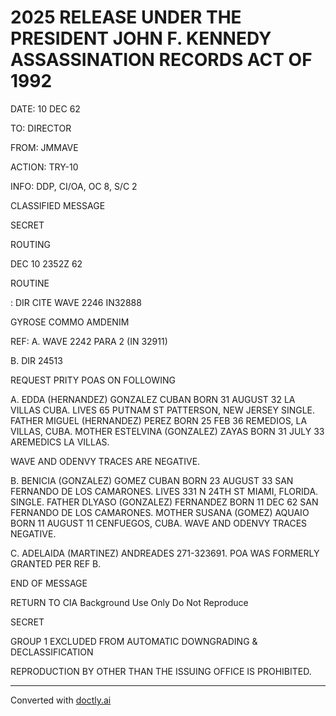 # 2025 RELEASE UNDER THE PRESIDENT JOHN F. KENNEDY ASSASSINATION RECORDS ACT OF 1992

DATE: 10 DEC 62

TO: DIRECTOR

FROM: JMMAVE

ACTION: TRY-10

INFO: DDP, CI/OA, OC 8, S/C 2

CLASSIFIED MESSAGE

SECRET

ROUTING

DEC 10 2352Z 62

ROUTINE

: DIR CITE WAVE 2246 IN32888

GYROSE COMMO AMDENIM

REF: A. WAVE 2242 PARA 2 (IN 32911)

B. DIR 24513

REQUEST PRITY POAS ON FOLLOWING

A. EDDA (HERNANDEZ) GONZALEZ CUBAN BORN 31 AUGUST 32 LA VILLAS CUBA. LIVES 65 PUTNAM ST PATTERSON, NEW JERSEY SINGLE. FATHER MIGUEL (HERNANDEZ) PEREZ BORN 25 FEB 36 REMEDIOS, LA VILLAS, CUBA. MOTHER ESTELVINA (GONZALEZ) ZAYAS BORN 31 JULY 33 AREMEDICS LA VILLAS.

WAVE AND ODENVY TRACES ARE NEGATIVE.

B. BENICIA (GONZALEZ) GOMEZ CUBAN BORN 23 AUGUST 33 SAN FERNANDO DE LOS CAMARONES. LIVES 331 N 24TH ST MIAMI, FLORIDA. SINGLE. FATHER DLYASO (GONZALEZ) FERNANDEZ BORN 11 DEC 62 SAN FERNANDO DE LOS CAMARONES. MOTHER SUSANA (GOMEZ) AQUAIO BORN 11 AUGUST 11 CENFUEGOS, CUBA. WAVE AND ODENVY TRACES NEGATIVE.

C. ADELAIDA (MARTINEZ) ANDREADES 271-323691. POA WAS FORMERLY GRANTED PER REF B.

END OF MESSAGE

RETURN TO CIA Background Use Only Do Not Reproduce

SECRET

GROUP 1 EXCLUDED FROM AUTOMATIC DOWNGRADING & DECLASSIFICATION

REPRODUCTION BY OTHER THAN THE ISSUING OFFICE IS PROHIBITED.


---
Converted with [doctly.ai](https://doctly.ai)